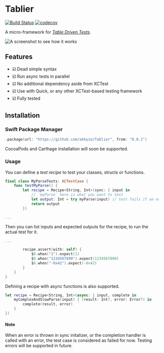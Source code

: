 # Tablier

[![Build Status](https://travis-ci.com/akkyie/Tablier.svg?branch=master)](https://travis-ci.com/akkyie/Tablier)
[![codecov](https://codecov.io/gh/akkyie/Tablier/branch/master/graph/badge.svg)](https://codecov.io/gh/akkyie/Tablier)

A micro-framework for [*Table Driven Tests*](https://github.com/golang/go/wiki/TableDrivenTests).

![A screenshot to see how it works](https://user-images.githubusercontent.com/1528813/59867231-9b508b00-93c8-11e9-8489-127d441c2a5b.png)

## Features

- ☑️ Dead simple syntax
- ☑️ Run async tests in parallel
- ☑️ No additional dependency aside from XCTest
- ️️☑️ Use with Quick, or any other XCTest-based testing framework
- ☑️ Fully tested

## Installation

### Swift Package Manager

```swift
.package(url: "https://github.com/akkyie/Tablier", from: "0.0.1")
```

CocoaPods and Carthage installation will soon be supported.

### Usage

You can define a *test recipe* to test your classes, structs or functions.

```swift
final class MyParseTests: XCTestCase {
    func testMyParse() {
        let recipe = Recipe<String, Int>(sync: { input in
            // `myParse` here is what you want to test
            let output: Int = try myParse(input) // test fails if an error is thrown
            return output
        })

...
```

Then you can list inputs and expected outputs for the recipe, to run the actual test for it.

```swift
...

        recipe.assert(with: self) {
            $0.when("1").expect(1)
            $0.when("1234567890").expect(1234567890)
            $0.when("-0x42").expect(-0x42)
        }
    }
}
```

Defining a recipe with async functions is also supported.

```swift
let recipe = Recipe<String, Int>(async: { input, complete in
    myComplexAndSlowParse(input) { (result: Int?, error: Error?) in
        complete(result, error)
    }
})
```

#### Note
When an error is thrown in sync initalizer,  or the completion handler is called with an error, the test case is considered as failed for now. Testing errors will be supported in future.